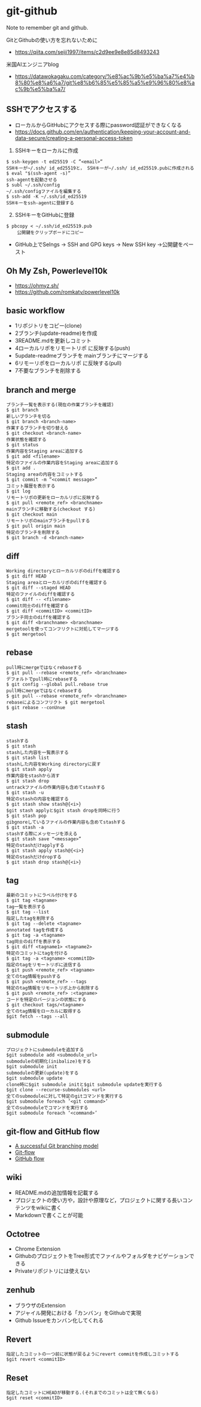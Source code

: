 # git-github
Note to remember git and github.

GitとGithubの使い方を忘れないために<br>
- https://qiita.com/seiji1997/items/c2d9ee9e8e85d8493243

米国AIエンジニアblog<br>
- https://datawokagaku.com/category/%e8%ac%9b%e5%ba%a7%e4%b8%80%e8%a6%a7/git%e8%b6%85%e5%85%a5%e9%96%80%e8%ac%9b%e5%ba%a7/


## SSHでアクセスする
- ローカルからGitHubにアクセスする際にpassword認証ができなくなる
- https://docs.github.com/en/authentication/keeping-your-account-and-data-secure/creating-a-personal-access-token

1. SSHキーをローカルに作成

```
$ ssh-keygen -t ed25519 -C ”<email>”
SSHキーが~/.ssh/ id_ed25519と， SSHキーが~/.ssh/ id_ed25519.pubに作成される
$ eval "$(ssh-agent -s)”
ssh-agentを起動させる 
$ subl ~/.ssh/config
~/.ssh/configファイルを編集する
$ ssh-add -K ~/.ssh/id_ed25519
SSHキーをssh-agentに登録する
```

2. SSHキーをGitHubに登録

```
$ pbcopy < ~/.ssh/id_ed25519.pub
    公開鍵をクリップボードにコピー
```

- GitHub上でSeIngs -> SSH and GPG keys -> New SSH key ->公開鍵をペースト

## Oh My Zsh, Powerlevel10k
- https://ohmyz.sh/
- https://github.com/romkatv/powerlevel10k

## basic workflow

- 1リポジトリをコピー(clone)
- 2ブランチ(update-readme)を作成
- 3README.mdを更新しコミット
- 4ローカルリポをリモートリポ に反映する(push)
- 5update-readmeブランチを mainブランチにマージする
- 6リモーリポをローカルリポ に反映する(pull)
- 7不要なブランチを削除する

## branch and merge

```
ブランチ一覧を表示する(現在の作業ブランチを確認) 
$ git branch
新しいブランチを切る
$ git branch <branch-name>
作業するブランチを切り替える
$ git checkout <branch-name>
作業状態を確認する
$ git status
作業内容をStaging areaに追加する 
$ git add <filename>
特定のファイルの作業内容をStaging areaに追加する 
$ git add .
Staging areaの内容をコミットする
$ git commit -m ”<commit message>”
コミット履歴を表示する
$ git log
リモートリポの更新をローカルリポに反映する
$ git pull <remote_ref> <branchname>
mainブランチに移動する(checkout する) 
$ git checkout main
リモートリポのmainブランチをpullする 
$ git pull origin main
特定のブランチを削除する
$ git branch -d <branch-name>
```

## diff

```
Working directoryとローカルリポのdiffを確認する
$ git diff HEAD
Staging areaとローカルリポのdiffを確認する
$ git diff --staged HEAD
特定のファイルのdiffを確認する 
$ git diff -- <filename>
commit同士のdiffを確認する 
$ git diff <commitID> <commitID>
ブランチ同士のdiffを確認する
$ git diff <branchname> <branchname>
mergetoolを使ってコンフリクトに対処してマージする 
$ git mergetool
```

## rebase

```
pull時にmergeではなくrebaseする
$ git pull --rebase <remote_ref> <branchname>
デフォルトでpull時にrebaseする 
$ git config --global pull.rebase true
pull時にmergeではなくrebaseする
$ git pull --rebase <remote_ref> <branchname>
rebaseによるコンフリクト $ git mergetool
$ git rebase --conUnue
```

## stash

```
stashする
$ git stash
stashした内容を一覧表示する 
$ git stash list
stashした内容をWorking directoryに戻す 
$ git stash apply
作業内容をstashから消す 
$ git stash drop
untrackファイルの作業内容も含めてstashする 
$ git stash -u
特定のstashの内容を確認する
$ git stash show stash@{<i>}
$git stash applyと$git stash dropを同時に行う 
$ git stash pop
gibgnoreしているファイルの作業内容も含めてstashする 
$ git stash -a
stashする際にメッセージを添える 
$ git stash save “<message>”
特定のstashだけapplyする
$ git stash apply stash@{<i>}
特定のstashだけdropする
$ git stash drop stash@{<i>}
```

## tag

```
最新のコミットにラベル付けをする
$ git tag <tagname>
tag一覧を表示する
$ git tag --list
指定したtagを削除する
$ git tag --delete <tagname>
annotated tagを作成する
$ git tag -a <tagname>
tag同士のdiffを表示する
$ git diff <tagname1> <tagname2>
特定のコミットにtagを付ける 
$ git tag -a <tagname> <commitID>
指定のtagをリモートリポに送信する
$ git push <remote_ref> <tagname>
全てのtag情報をpushする
$ git push <remote_ref> --tags
特定のtag情報をリモートリポ上から削除する 
$ git push <remote_ref> :<tagname>
コードを特定のバージョンの状態にする
$ git checkout tags/<tagname>
全てのtag情報をローカルに取得する 
$git fetch --tags --all

```

## submodule

```
プロジェクトにsubmoduleを追加する 
$git submodule add <submodule_url>
submoduleの初期化(inibalize)をする
$git submodule init
submoduleの更新(update)をする 
$git submodule update
clone時に$git submodule initと$git submodule updateを実行する
$git clone --recurse-submodules <url>
全てのsubmoduleに対して特定のgitコマンドを実行する 
$git submodule foreach ’<git command>’
全てのsubmoduleでコマンドを実行する 
$git submodule foreach ‘<command>’
```

## git-flow and GitHub flow
- [A successful Git branching model](https://nvie.com/posts/a-successful-git-branching-model/)
- [Git-flow](https://qiita.com/KosukeSone/items/514dd24828b485c69a05)
- [GitHub flow](https://docs.github.com/en/get-started/quickstart/github-flow)

## wiki
- README.mdの追加情報を記載する
- プロジェクトの使い方や，設計や原理など，プロジェクトに関する⻑いコンテンツをwikiに書く 
- Markdownで書くことが可能

## Octotree
- Chrome Extension
- GithubのプロジェクトをTree形式でファイルやフォルダをナビゲーションできる
- Privateリポジトリには使えない

## zenhub
- ブラウザのExtension
- アジャイル開発における「カンバン」をGithubで実現 
- Github Issueをカンバン化してくれる

## Revert

```
指定したコミットの一つ前に状態が戻るようにrevert commitを作成しコミットする
$git revert <commitID>
```

## Reset

```
指定したコミットにHEADが移動する.(それまでのコミットは全て無くなる)
$git reset <commitID>
```

